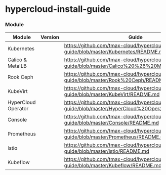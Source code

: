 # hypercloud-install-guide

### Module

| Module | Version | Guide |
| ------ | ------ | ------ |
| Kubernetes | | https://github.com/tmax-cloud/hypercloud-install-guide/blob/master/Kubernetes/README.md |
| Calico & MetalLB | | https://github.com/tmax-cloud/hypercloud-install-guide/blob/master/Calico%20%26%20MetalLB/README.md |
| Rook Ceph | | https://github.com/tmax-cloud/hypercloud-install-guide/blob/master/Rook%20Ceph/README.md |
| KubeVirt | | https://github.com/tmax-cloud/hypercloud-install-guide/blob/master/KubeVirt/README.md |
| HyperCloud Operator | | https://github.com/tmax-cloud/hypercloud-install-guide/blob/master/HyperCloud%20Operator/README.md |
| Console | | https://github.com/tmax-cloud/hypercloud-install-guide/blob/master/Console/README.md |
| Prometheus | | https://github.com/tmax-cloud/hypercloud-install-guide/blob/master/Prometheus/README.md |
| Istio | | https://github.com/tmax-cloud/hypercloud-install-guide/blob/master/istio/README.md |
| Kubeflow | | https://github.com/tmax-cloud/hypercloud-install-guide/blob/master/Kubeflow/README.md |
